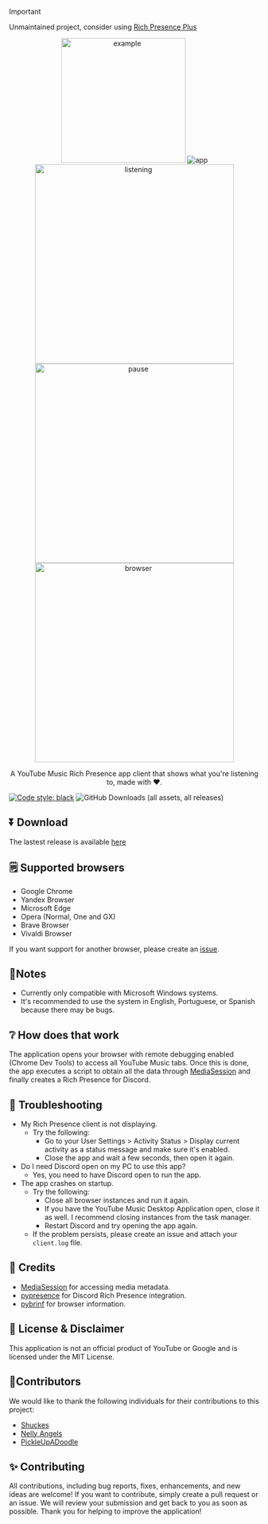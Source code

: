 > [!IMPORTANT]
> Unmaintained project, consider using [Rich Presence Plus](https://github.com/manucabral/RichPresencePlus)

<p align="center">
<img src="https://github.com/manucabral/YoutubeMusicRPC/blob/main/assets/new_logo.png?raw=true" width="250" title="example">
<img src="https://github.com/manucabral/YoutubeMusicRPC/blob/main/assets/app.png?raw=true" title="app">
<img src="https://github.com/manucabral/YoutubeMusicRPC/blob/main/assets/listening.png?raw=true" width="400" title="listening">
<img src="https://github.com/manucabral/YouTubeMusicRPC/blob/main/assets/pause.png?raw=true" width="400" title="pause">
<img src="https://github.com/manucabral/YouTubeMusicRPC/blob/main/assets/browser.png?raw=true" width="400" title="browser">
</p>

<p align="center">
A YouTube Music Rich Presence app client that shows what you're listening to, made with ❤️.
</p>

[![Code style: black](https://img.shields.io/badge/code%20style-black-000000.svg)](https://github.com/psf/black)
![GitHub Downloads (all assets, all releases)](https://img.shields.io/github/downloads/manucabral/YoutubeMusicRPC/total)

## ⏬ Download
The lastest release is available [here](https://github.com/manucabral/YoutubeMusicRPC/releases)

## 🗒️ Supported browsers
- Google Chrome
- Yandex Browser
- Microsoft Edge
- Opera (Normal, One and GX)
- Brave Browser
- Vivaldi Browser

If you want support for another browser, please create an [issue](https://github.com/manucabral/YoutubeMusicRPC/issues).

## 📝Notes
- Currently only compatible with Microsoft Windows systems.
- It's recommended to use the system in English, Portuguese, or Spanish because there may be bugs.

## :grey_question: How does that work
The application opens your browser with remote debugging enabled (Chrome Dev Tools) to access all YouTube Music tabs. Once this is done, the app executes a script to obtain all the data through [MediaSession](https://developer.mozilla.org/en-US/docs/Web/API/MediaSession) and finally creates a Rich Presence for Discord.

## 🔨 Troubleshooting
- My Rich Presence client is not displaying.
  - Try the following:
    - Go to your User Settings > Activity Status > Display current activity as a status message and make sure it's enabled.
    - Close the app and wait a few seconds, then open it again.
- Do I need Discord open on my PC to use this app?
  - Yes, you need to have Discord open to run the app.
- The app crashes on startup.
  - Try the following:
    - Close all browser instances and run it again.
    - If you have the YouTube Music Desktop Application open, close it as well. I recommend closing instances from the task manager.
    - Restart Discord and try opening the app again.
  - If the problem persists, please create an issue and attach your `client.log` file.

     
## 🙌 Credits
- [MediaSession](https://developer.mozilla.org/en-US/docs/Web/API/MediaSession) for accessing media metadata.
- [pypresence](https://github.com/qwertyquerty/pypresence) for Discord Rich Presence integration.
- [pybrinf](https://github.com/manucabral/pybrinf) for browser information.

## 📜 License & Disclaimer
This application is not an official product of YouTube or Google and is licensed under the MIT License.

## 👥Contributors

We would like to thank the following individuals for their contributions to this project:
- [Shuckes](https://github.com/Shuckes)
- [Nelly Angels](https://github.com/NellyAngelz)
- [PickleUpADoodle](https://github.com/PickleUpADoodle)

## ✨ Contributing
All contributions, including bug reports, fixes, enhancements, and new ideas are welcome!
If you want to contribute, simply create a pull request or an issue. We will review your submission and get back to you as soon as possible.
Thank you for helping to improve the application!

